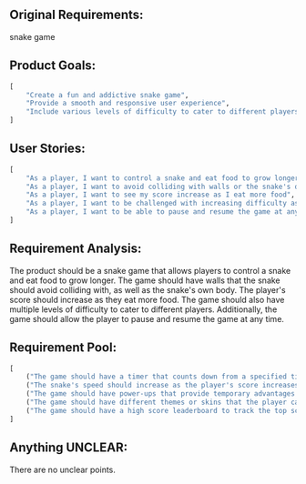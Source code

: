 ## Original Requirements:
snake game

## Product Goals:
```python
[
    "Create a fun and addictive snake game",
    "Provide a smooth and responsive user experience",
    "Include various levels of difficulty to cater to different players"
]
```

## User Stories:
```python
[
    "As a player, I want to control a snake and eat food to grow longer",
    "As a player, I want to avoid colliding with walls or the snake's own body",
    "As a player, I want to see my score increase as I eat more food",
    "As a player, I want to be challenged with increasing difficulty as I progress",
    "As a player, I want to be able to pause and resume the game at any time"
]
```

## Requirement Analysis:
The product should be a snake game that allows players to control a snake and eat food to grow longer. The game should have walls that the snake should avoid colliding with, as well as the snake's own body. The player's score should increase as they eat more food. The game should also have multiple levels of difficulty to cater to different players. Additionally, the game should allow the player to pause and resume the game at any time.

## Requirement Pool:
```python
[
    ("The game should have a timer that counts down from a specified time limit", "P0"),
    ("The snake's speed should increase as the player's score increases", "P1"),
    ("The game should have power-ups that provide temporary advantages to the player", "P1"),
    ("The game should have different themes or skins that the player can choose from", "P2"),
    ("The game should have a high score leaderboard to track the top scores", "P2")
]
```

## Anything UNCLEAR:
There are no unclear points.